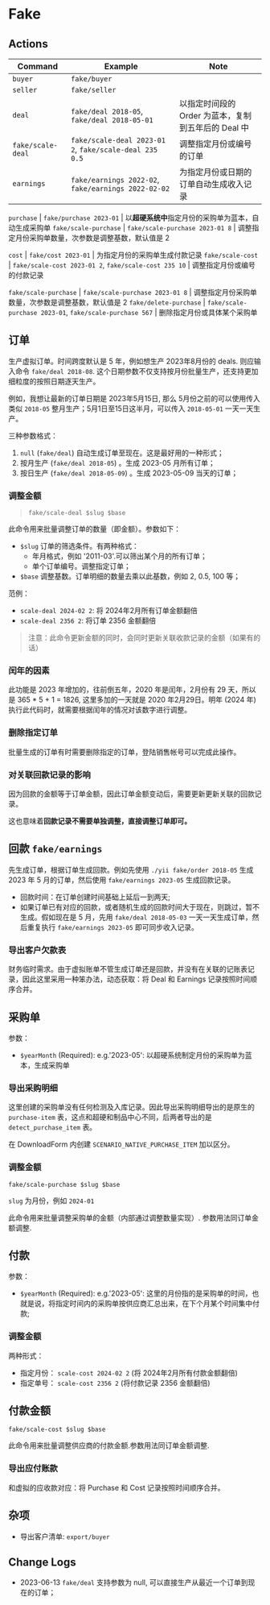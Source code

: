 # Fake

Actions
---------------------------------------------------------------------------

Command | Example | Note
--------|----------|-------
`buyer` | `fake/buyer` |
`seller` | `fake/seller` |
`deal` | `fake/deal 2018-05`, `fake/deal 2018-05-01` | 以指定时间段的 Order 为蓝本，复制到五年后的 Deal 中
`fake/scale-deal` | `fake/scale-deal 2023-01 2`, `fake/scale-deal 235 0.5` | 调整指定月份或编号的订单
`earnings` | `fake/earnings 2022-02`, `fake/earnings 2022-02-02` | 为指定月份或日期的订单自动生成收入记录

`purchase` | `fake/purchase 2023-01` | 以**超硬系统中**指定月份的采购单为蓝本，自动生成采购单
`fake/scale-purchase` | `fake/scale-purchase 2023-01 8` | 调整指定月份采购单数量，次参数是调整基数，默认值是 2

`cost` | `fake/cost 2023-01` | 为指定月份的采购单生成付款记录
`fake/scale-cost` | `fake/scale-cost 2023-01 2`, `fake/scale-cost 235 10` | 调整指定月份或编号的付款记录

`fake/scale-purchase` | `fake/scale-purchase 2023-01 8` | 调整指定月份采购单数量，次参数是调整基数，默认值是 2
`fake/delete-purchase` | `fake/scale-purchase 2023-01`, `fake/scale-purchase 567` | 删除指定月份或具体某个采购单

订单
---------------------------------------------------------------------------

生产虚拟订单。时间跨度默认是 5 年，例如想生产 2023年8月份的 deals. 则应输入命令 `fake/deal 2018-08`. 这个日期参数不仅支持按月份批量生产，还支持更加细粒度的按照日期逐天生产。

例如，我想让最新的订单日期是 2023年5月15日, 那么 5月份之前的可以使用传入类似 `2018-05` 整月生产；5月1日至15日这半月，可以传入 `2018-05-01` 一天一天生产。

三种参数格式：

1. `null` (`fake/deal`) 自动生成订单至现在。这是最好用的一种形式；
2. 按月生产 (`fake/deal 2018-05`) 。生成 2023-05 月所有订单；
3. 按日生产 (`fake/deal 2018-05-09`) 。生成 2023-05-09 当天的订单；

### 调整金额

> `fake/scale-deal $slug $base`

此命令用来批量调整订单的数量（即金额）。参数如下：

- `$slug` 订单的筛选条件。有两种格式：
    - 年月格式，例如 '2011-03'.可以筛出某个月的所有订单；
    - 单个订单编号。调整指定订单；
- `$base` 调整基数。订单明细的数量去乘以此基数，例如 2, 0.5, 100 等；

范例：

- `scale-deal 2024-02 2`: 将 2024年2月所有订单金额翻倍
- `scale-deal 2356 2`: 将订单 2356 金额翻倍

> 注意：此命令更新金额的同时，会同时更新关联收款记录的金额（如果有的话）

### 闰年的因素

此功能是 2023 年增加的，往前倒五年，2020 年是闰年，2月份有 29 天，所以是 365 * 5 + 1 = 1826, 这里多加的一天就是 2020 年2月29日。明年 (2024 年)执行此代码时，就需要根据闰年的情况对该数字进行调整。

### 删除指定订单

批量生成的订单有时需要删除指定的订单，登陆销售帐号可以完成此操作。

### 对关联回款记录的影响
因为回款的金额等于订单金额，因此订单金额变动后，需要更新更新关联的回款记录。

这也意味着**回款记录不需要单独调整，直接调整订单即可。**

回款 `fake/earnings`
---------------------------------------------------------------------------
先生成订单，根据订单生成回款。例如先使用 `./yii fake/order 2018-05` 生成 2023 年 5 月的订单，然后使用 `fake/earnings 2023-05` 生成回款记录。

- 回款时间：在订单创建时间基础上延后一到两天;
- 如果订单已有对应的回款，或者随机生成的回款时间大于现在，则跳过，暂不生成。假如现在是 5 月，先用 `fake/deal 2018-05-03` 一天一天生成订单，然后重复执行 `fake/earnings 2023-05` 即可同步收入记录。

### 导出客户欠款表

财务临时需求。由于虚拟账单不管生成订单还是回款，并没有在关联的记账表记录，因此这里采用一种笨办法，动态获取：将 Deal 和 Earnings 记录按照时间顺序合并。

采购单
---------------------------------------------------------------------------

参数：

- `$yearMonth` (Required): e.g.'2023-05': 以超硬系统制定月份的采购单为蓝本，生成采购单

### 导出采购明细

这里创建的采购单没有任何检测及入库记录。因此导出采购明细导出的是原生的 `purchase-item` 表，这点和超硬和制品中心不同，后两者导出的是 `detect_purchase_item` 表。

在 DownloadForm 内创建 `SCENARIO_NATIVE_PURCHASE_ITEM` 加以区分。

### 调整金额
`fake/scale-purchase $slug $base`

`slug` 为月份，例如 `2024-01`

此命令用来批量调整采购单的金额（内部通过调整数量实现）. 参数用法同订单金额调整.

付款
---------------------------------------------------------------------------

参数：

- `$yearMonth` (Required): e.g.'2023-05': 这里的月份指的是采购单的时间，也就是说，将指定时间内的采购单按供应商汇总出来，在下个月某个时间集中付款;

### 调整金额
两种形式：

- 指定月份： `scale-cost 2024-02 2` (将 2024年2月所有付款金额翻倍)
- 指定单号： `scale-cost 2356 2` (将付款记录 2356 金额翻倍)

付款金额
---------------------------------------------------------------------------
`fake/scale-cost $slug $base`

此命令用来批量调整供应商的付款金额.参数用法同订单金额调整.



### 导出应付账款

和虚拟的应收款对应：将 Purchase 和 Cost 记录按照时间顺序合并。

杂项
---------------------------------------------------------------------------

- 导出客户清单: `export/buyer`

Change Logs
---------------------------------------------------------------------------

- 2023-06-13 `fake/deal` 支持参数为 null, 可以直接生产从最近一个订单到现在的订单；
